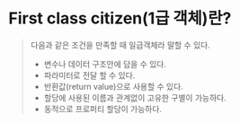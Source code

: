 # First class citizen(1급 객체)란?

> 다음과 같은 조건을 만족할 때 일급객체라 말할 수 있다.
>  * 변수나 데이터 구조안에 담을 수 있다.
>  * 파라미터로 전달 할 수 있다.
>  * 반환값(return value)으로 사용할 수 있다.
>  * 할당에 사용된 이름과 관계없이 고유한 구별이 가능하다.
>  * 동적으로 프로퍼티 할당이 가능하다.
